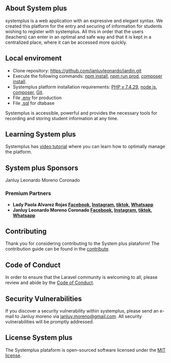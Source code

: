 ## About System plus

systemplus is a web application with an expressive and elegant syntax. We created this platform for the entry and securing of information for students wishing to register with systemplus.
All this in order that the users (teachers) can enter in an optimal and safe way and that it is kept in a centralized place, where it can be accessed more quickly.

## Local enviroment

- Clone repository: https://github.com/janluyleonardo/jardin.git
- Execute the following commands: [npm install](), [npm run prod](), [composer install]().
- Systemplus platform installation requirements: [PHP v 7.4.29](), [node js](), [composer](), [Git]().
- File [.env]() for production
- File [.sql]() for dtabase

Systemplus is accessible, powerful and provides the necessary tools for recording and storing student information at any time.

## Learning System plus

Systemplus has [video tutorial](https://youtu.be/tfeAJY4WVVc) where you can learn how to optimally manage the platform. 

## System plus Sponsors

Janluy Leonardo Moreno Coronado

### Premium Partners

- **Lady Paola Alvarez Rojas [Facebook](), [Instagram](), [tiktok](), [Whatsapp]()**
- **Janluy Leonardo Moreno Coronado [Facebook](), [Instagram](), [tiktok](), [Whatsapp]()**

## Contributing

Thank you for considering contributing to the System plus plataform! The contribution guide can be found in the [contribute](https://github.com/janluyleonardo/jardin/blob/main/public/images/qr-contributes.jpeg).

## Code of Conduct

In order to ensure that the Laravel community is welcoming to all, please review and abide by the [Code of Conduct]().

## Security Vulnerabilities

If you discover a security vulnerability within systemplus, please send an e-mail to Janluy moreno via [janluy.moreno@gmail.com](mailto:janluy.moreno@gmail.com). All security vulnerabilities will be promptly addressed.

## License System plus

The Systemplus plataform is open-sourced software licensed under the [MIT license](https://opensource.org/licenses/MIT).
